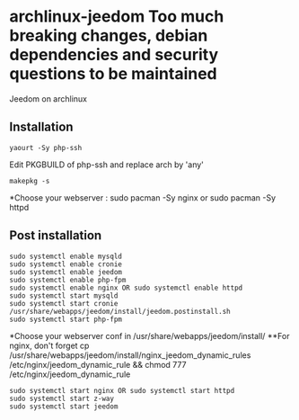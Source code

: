 archlinux-jeedom Too much breaking changes, debian dependencies and security questions to be maintained
================

Jeedom on archlinux

## Installation ##

```
yaourt -Sy php-ssh
```
Edit PKGBUILD of php-ssh and replace arch by 'any'
```
makepkg -s
```

*Choose your webserver :
sudo pacman -Sy nginx or sudo pacman -Sy httpd

## Post installation ##
```
sudo systemctl enable mysqld
sudo systemctl enable cronie
sudo systemctl enable jeedom
sudo systemctl enable php-fpm
sudo systemctl enable nginx OR sudo systemctl enable httpd
sudo systemctl start mysqld
sudo systemctl start cronie
/usr/share/webapps/jeedom/install/jeedom.postinstall.sh
sudo systemctl start php-fpm
```
*Choose your webserver conf in /usr/share/webapps/jeedom/install/
**For nginx, don't forget cp /usr/share/webapps/jeedom/install/nginx_jeedom_dynamic_rules /etc/nginx/jeedom_dynamic_rule && chmod 777 /etc/nginx/jeedom_dynamic_rule
```
sudo systemctl start nginx OR sudo systemctl start httpd
sudo systemctl start z-way
sudo systemctl start jeedom
```
